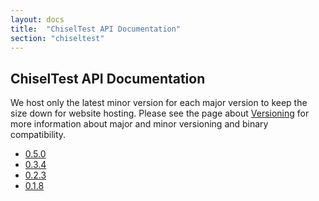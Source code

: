 ```yaml
---
layout: docs
title:  "ChiselTest API Documentation"
section: "chiseltest"
---
```


## ChiselTest API Documentation

We host only the latest minor version for each major version to keep the size down for website hosting.
Please see the page about [Versioning](../../chisel3/docs/appendix/versioning.html) for more information about major and minor versioning and binary compatibility.

* [0.5.0](0.5.0/)
* [0.3.4](0.3.4/)
* [0.2.3](0.2.3/)
* [0.1.8](0.1.7/)

